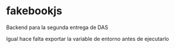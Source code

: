 # fakebookjs
Backend para la segunda entrega de DAS

Igual hace falta exportar la variable de entorno antes de ejecutarlo
